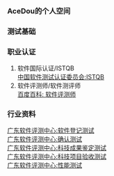 ### AceDou的个人空间
### 测试基础

### 职业认证
1. 软件国际认证/ISTQB  
[中国软件测试认证委员会:ISTQB](http://www.cstqb.cn/16/4/1797/show.html)  
2. 软件评测师/软件测评师  
[百度百科: 软件评测师](https://baike.baidu.com/item/%E8%BD%AF%E4%BB%B6%E6%B5%8B%E8%AF%84%E5%B8%88/3921840?fr=aladdin)  

### 行业资料

[广东软件评测中心:软件登记测试](http://www.gdstlab.com/conventional.php?id=11)  
[广东软件评测中心:确认测试](http://www.gdstlab.com/conventional.php?id=12)  
[广东软件评测中心:科技成果鉴定测试](http://www.gdstlab.com/conventional.php?id=13)  
[广东软件评测中心:科技项目验收测试](http://www.gdstlab.com/conventional.php?id=14)  
[广东软件评测中心:性能测试](http://www.gdstlab.com/conventional.php?id=15)  
